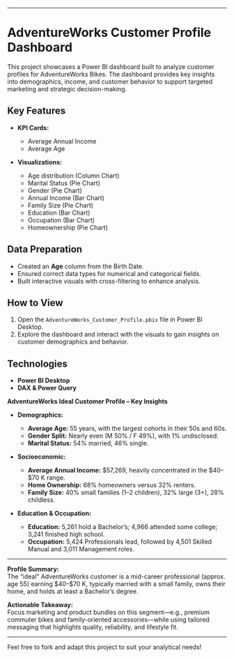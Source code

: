 
---

# AdventureWorks Customer Profile Dashboard

This project showcases a Power BI dashboard built to analyze customer profiles for AdventureWorks Bikes. The dashboard provides key insights into demographics, income, and customer behavior to support targeted marketing and strategic decision-making.

## Key Features

- **KPI Cards:**  
  - Average Annual Income  
  - Average Age

- **Visualizations:**  
  - Age distribution (Column Chart)  
  - Marital Status (Pie Chart)  
  - Gender (Pie Chart)  
  - Annual Income (Bar Chart)  
  - Family Size (Pie Chart)  
  - Education (Bar Chart)  
  - Occupation (Bar Chart)  
  - Homeownership (Pie Chart)

## Data Preparation

- Created an **Age** column from the Birth Date.
- Ensured correct data types for numerical and categorical fields.
- Built interactive visuals with cross-filtering to enhance analysis.

## How to View

1. Open the `AdventureWorks_Customer_Profile.pbix` file in Power BI Desktop.
2. Explore the dashboard and interact with the visuals to gain insights on customer demographics and behavior.

## Technologies

- **Power BI Desktop**
- **DAX & Power Query**

**AdventureWorks Ideal Customer Profile – Key Insights**

- **Demographics:**  
  - **Average Age:** 55 years, with the largest cohorts in their 50s and 60s.  
  - **Gender Split:** Nearly even (M 50% / F 49%), with 1% undisclosed.  
  - **Marital Status:** 54% married, 46% single.

- **Socioeconomic:**  
  - **Average Annual Income:** \$57,269, heavily concentrated in the \$40–\$70 K range.  
  - **Home Ownership:** 68% homeowners versus 32% renters.  
  - **Family Size:** 40% small families (1–2 children), 32% large (3+), 28% childless.

- **Education & Occupation:**  
  - **Education:** 5,261 hold a Bachelor’s; 4,966 attended some college; 3,241 finished high school.  
  - **Occupation:** 5,424 Professionals lead, followed by 4,501 Skilled Manual and 3,011 Management roles.

---

**Profile Summary:**  
The “ideal” AdventureWorks customer is a mid-career professional (approx. age 55) earning \$40–\$70 K, typically married with a small family, owns their home, and holds at least a Bachelor’s degree.  

**Actionable Takeaway:**  
Focus marketing and product bundles on this segment—e.g., premium commuter bikes and family-oriented accessories—while using tailored messaging that highlights quality, reliability, and lifestyle fit.

---

Feel free to fork and adapt this project to suit your analytical needs!

